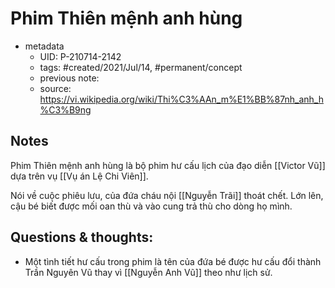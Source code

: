 ---
---

# Phim Thiên mệnh anh hùng

- metadata
	- UID: P-210714-2142
	- tags: #created/2021/Jul/14, #permanent/concept 
	- previous note: 
	- source: https://vi.wikipedia.org/wiki/Thi%C3%AAn_m%E1%BB%87nh_anh_h%C3%B9ng

## Notes
Phim Thiên mệnh anh hùng là bộ phim hư cấu lịch của đạo diễn [[Victor Vũ]] dựa trên vụ [[Vụ án Lệ Chi Viên]].

Nói về cuộc phiêu lưu, của đứa cháu nội [[Nguyễn Trãi]] thoát chết. Lớn lên, cậu bé biết được mối oan thù và vào cung trả thù cho dòng họ mình.

## Questions & thoughts:
- Một tình tiết hư cấu trong phim là tên của đứa bé được hư cấu đổi thành Trần Nguyên Vũ thay vì [[Nguyễn Anh Vũ]] theo như lịch sử.

